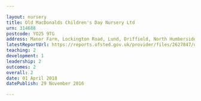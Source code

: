 ```yaml
---

layout: nursery
title: Old MacDonalds Children's Day Nursery Ltd
urn: 314688
postcode: YO25 9TG
address: Manor Farm, Lockington Road, Lund, Driffield, North Humberside, YO25 9TG
latestReportUrl: https://reports.ofsted.gov.uk/provider/files/2627847/urn/314688.pdf
teaching: 2
development: 1
leadership: 2
outcomes: 2
overall: 2
date: 01 April 2018 
datePublish: 29 November 2016

---
```


